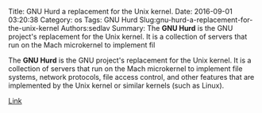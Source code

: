 Title: GNU Hurd a replacement for the Unix kernel.
Date: 2016-09-01 03:20:38
Category: os
Tags: GNU Hurd
Slug:gnu-hurd-a-replacement-for-the-unix-kernel
Authors:sedlav
Summary: The **GNU Hurd** is the GNU project's replacement for the Unix kernel. It is a collection of servers that run on the Mach microkernel to implement fil

The **GNU Hurd** is the GNU project's replacement for the Unix kernel. It is a collection of servers that run on the Mach microkernel to implement file systems, network protocols, file access control, and other features that are implemented by the Unix kernel or similar kernels (such as Linux).

[Link](https://www.gnu.org/software/hurd/)
